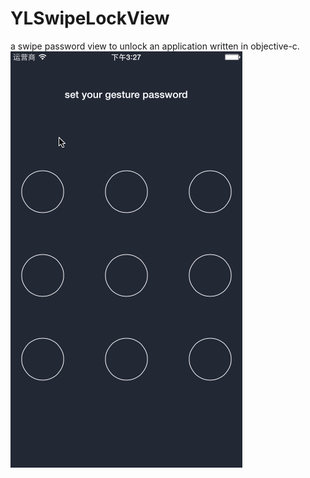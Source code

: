 # YLSwipeLockView
a swipe password view to unlock an application written in objective-c.
	<img src="example.gif"/>